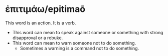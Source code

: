 # ἐπιτιμάω/epitimaō
This word is an action. It is a verb.
* This word can mean to speak against someone or something with strong disapproval or a rebuke.
* This word can mean to warn someone not to do something.
    * Sometimes a warning is a command not to do something.
